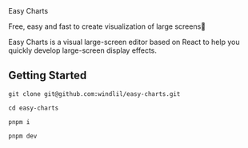 <div>
  Easy Charts
</div>
<p>Free, easy and fast to create visualization of large screens🎉</P>

Easy Charts is a visual large-screen editor based on React to help you quickly develop large-screen display effects.

## Getting Started
```
git clone git@github.com:windlil/easy-charts.git

cd easy-charts

pnpm i

pnpm dev
```
